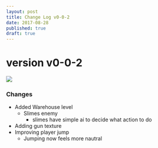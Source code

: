```yaml
---
layout: post
title: Change Log v0-0-2
date: 2017-08-28
published: true
draft: true
---
```


# version v0-0-2 

![](/assest/image/v0-0-3-warehouse-1.JPG)

### Changes

* Added Warehouse level
    * Slimes enemy
        * slimes have simple ai to decide what action to do
* Adding gun texture
* Improving player jump
    * Jumping now feels more nautral


